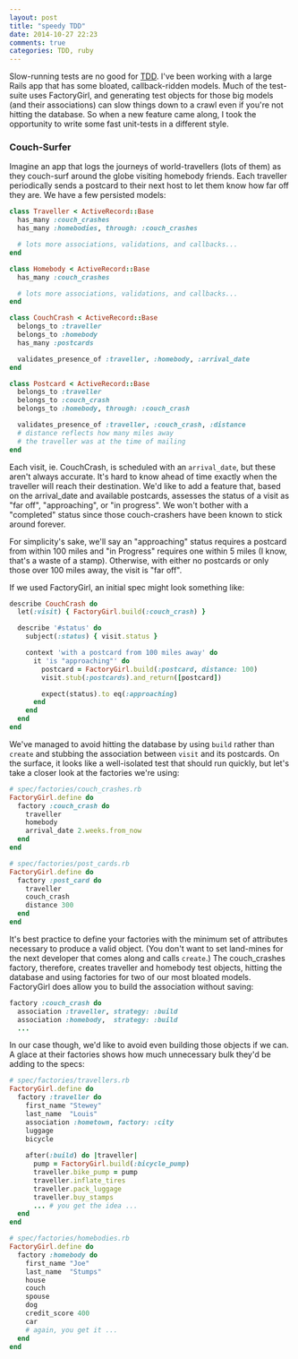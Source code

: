 ```yaml
---
layout: post
title: "speedy TDD"
date: 2014-10-27 22:23
comments: true
categories: TDD, ruby
---
```


Slow-running tests are no good for [TDD](http://en.wikipedia.org/wiki/Test-driven_development). I've been working with a large Rails app that has some bloated, callback-ridden models. Much of the test-suite uses FactoryGirl, and generating test objects for those big models (and their associations) can slow things down to a crawl even if you're not hitting the database. So when a new feature came along, I took the opportunity to write some fast unit-tests in a different style.

### Couch-Surfer
Imagine an app that logs the journeys of world-travellers (lots of them) as they couch-surf around the globe visiting homebody friends. Each traveller periodically sends a postcard to their next host to let them know how far off they are. We have a few persisted models:
``` ruby
class Traveller < ActiveRecord::Base
  has_many :couch_crashes
  has_many :homebodies, through: :couch_crashes

  # lots more associations, validations, and callbacks...
end

class Homebody < ActiveRecord::Base
  has_many :couch_crashes

  # lots more associations, validations, and callbacks...
end

class CouchCrash < ActiveRecord::Base
  belongs_to :traveller
  belongs_to :homebody
  has_many :postcards

  validates_presence_of :traveller, :homebody, :arrival_date
end

class Postcard < ActiveRecord::Base
  belongs_to :traveller
  belongs_to :couch_crash
  belongs_to :homebody, through: :couch_crash

  validates_presence_of :traveller, :couch_crash, :distance
  # distance reflects how many miles away
  # the traveller was at the time of mailing
end
```

Each visit, ie. CouchCrash, is scheduled with an `arrival_date`, but these aren't always accurate. It's hard to know ahead of time exactly when the traveller will reach their destination. We'd like to add a feature that, based on the arrival_date and available postcards, assesses the status of a visit as "far off", "approaching", or "in progress". We won't bother with a "completed" status since those couch-crashers have been known to stick around forever.

For simplicity's sake, we'll say an "approaching" status requires a postcard from within 100 miles and "in Progress" requires one within 5 miles (I know, that's a waste of a stamp). Otherwise, with either no postcards or only those over 100 miles away, the visit is "far off".

If we used FactoryGirl, an initial spec might look something like:

```ruby
describe CouchCrash do
  let(:visit) { FactoryGirl.build(:couch_crash) }

  describe '#status' do
    subject(:status) { visit.status }

    context 'with a postcard from 100 miles away' do
      it 'is "approaching"' do
        postcard = FactoryGirl.build(:postcard, distance: 100)
        visit.stub(:postcards).and_return([postcard])

        expect(status).to eq(:approaching)
      end
    end
  end
end
```

We've managed to avoid hitting the database by using `build` rather than `create` and stubbing the association between `visit` and its postcards. On the surface, it looks like a well-isolated test that should run quickly, but let's take a closer look at the factories we're using:

```ruby
# spec/factories/couch_crashes.rb
FactoryGirl.define do
  factory :couch_crash do
    traveller
    homebody
    arrival_date 2.weeks.from_now
  end
end

# spec/factories/post_cards.rb
FactoryGirl.define do
  factory :post_card do
    traveller
    couch_crash
    distance 300
  end
end
```

It's best practice to define your factories with the minimum set of attributes necessary to produce a valid object. (You don't want to set land-mines for the next developer that comes along and calls `create`.) The couch_crashes factory, therefore, creates traveller and homebody test objects, hitting the database and using factories for two of our most bloated models. FactoryGirl does allow you to build the association without saving:

```ruby
factory :couch_crash do
  association :traveller, strategy: :build
  association :homebody,  strategy: :build
  ...
```

In our case though, we'd like to avoid even building those objects if we can. A glace at their factories shows how much unnecessary bulk they'd be adding to the specs:

```ruby
# spec/factories/travellers.rb
FactoryGirl.define do
  factory :traveller do
    first_name "Stewey"
    last_name  "Louis"
    association :hometown, factory: :city
    luggage
    bicycle
    
    after(:build) do |traveller|
      pump = FactoryGirl.build(:bicycle_pump)
      traveller.bike_pump = pump
      traveller.inflate_tires
      traveller.pack_luggage
      traveller.buy_stamps
      ... # you get the idea ...
  end
end

# spec/factories/homebodies.rb
FactoryGirl.define do
  factory :homebody do
    first_name "Joe"
    last_name  "Stumps"
    house
    couch
    spouse
    dog
    credit_score 400
    car
    # again, you get it ...
  end
end
```
